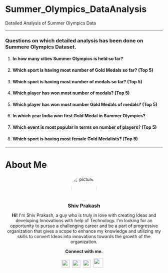 # Summer_Olympics_DataAnalysis
Detailed Analysis of Summer Olympics Data
<hr>
<h3>Questions on which detailed analysis has been done on Summere Olympics Dataset.</h3>
<ol>
  <li><h4>In how many cities Summer Olympics is held so far?</h4></li>
  <li><h4>Which sport is having most number of Gold Medals so far? (Top 5)</h4></li>
  <li><h4>Which sport is having most number of medals so far? (Top 5)</h4></li>
  <li><h4>Which player has won most number of medals? (Top 5)</h4></li>
  <li><h4>Which player has won most number Gold Medals of medals? (Top 5)</h4></li>
  <li><h4>In which year India won first Gold Medal in Summer Olympics?</h4></li>
  <li><h4>Which event is most popular in terms on number of players? (Top 5)</h4></li>
  <li><h4>Which sport is having most female Gold Medalists? (Top 5)</h4></li>
</ol>
<hr>
<h1>About Me </h1>

<center>
    <img src="https://media-exp1.licdn.com/dms/image/C5103AQEgE5y5PWLcbA/profile-displayphoto-shrink_800_800/0/1582881994900?e=1650499200&v=beta&t=GU5A3STgP5fUbCZJ2TlFjnsx0qWJzwp3O-UfmdGzEHw" style="width:80px; height:80px; border-radius:40px" alt="picture"/>
    <h3 style="margin-top:5px" ><center>Shiv Prakash</center></h3>
    <p style="margin-top:-5px;" ><center><b>Hi!</b> I'm Shiv Prakash, a guy who is truly in love with creating Ideas and developing Innovations with help of Technology. I'm looking for an opportunity to pursue a challenging career and be a part of progressive organization that gives a scope to enhance my knowledge and utilizing my skills to convert Ideas into innovations towards the growth of the organization.</center></p>
    <div style="margin-top:0px">
        <p><center><b>Connect with me.</b></center></p>
        <div style="display:inline-block;margin-right:5px">
            <a href="https://www.linkedin.com/in/iamshivprakash" style="text-decoration:none; margin-right:5px"><img src="https://cdn-icons-png.flaticon.com/512/174/174857.png" style="width:25px; height:25px"></a>
          <a href="https://www.github.com/iamshivprakash" style="text-decoration:none; margin-right:5px"><img src="https://cdn-icons-png.flaticon.com/512/733/733609.png" style="width:25px; height:25px"></a>
          <a href="https://www.instagram.com/shi_pra_" style="text-decoration:none; margin-right:5px"><img src="https://cdn-icons-png.flaticon.com/512/174/174855.png" style="width:25px; height:25px"></a>
                      <a href="https://www.kaggle.com/shivprakash21" style="text-decoration:none; margin-right:5px"><img src="https://storage.googleapis.com/kaggle-avatars/images/default-thumb.png" style="width:30px; height:30px"></a>
        </div>
    </div>
</center>

